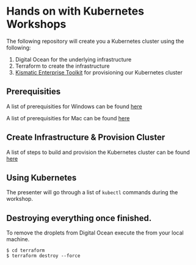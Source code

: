 # Hands on with Kubernetes Workshops

The following repository will create you a Kubernetes cluster using the following:

1. Digital Ocean for the underlying infrastructure
2. Terraform to create the infrastructure
3. [Kismatic Enterprise Toolkit](https://github.com/apprenda/kismatic) for provisioning our Kubernetes cluster

## Prerequisities

A list of prerequisities for Windows can be found [here](docs/windows-prerequisities.md)

A list of prerequisities for Mac can be found [here](docs/mac-prerequisities.md)

## Create Infrastructure & Provision Cluster

A list of steps to build and provision the Kubernetes cluster can be found [here](docs/accessing-the-bootstrap-node.md)

## Using Kubernetes

The presenter will go through a list of `kubectl` commands during the workshop.

## Destroying everything once finished.

To remove the droplets from Digital Ocean execute the from your local machine.

```
$ cd terraform
$ terraform destroy --force
```